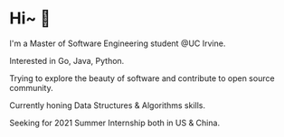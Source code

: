 # Hi~ 🤪

I'm a Master of Software Engineering student @UC Irvine.

Interested in Go, Java, Python.

Trying to explore the beauty of software and contribute to open source community.

Currently honing Data Structures & Algorithms skills.

Seeking for 2021 Summer Internship both in US & China.

